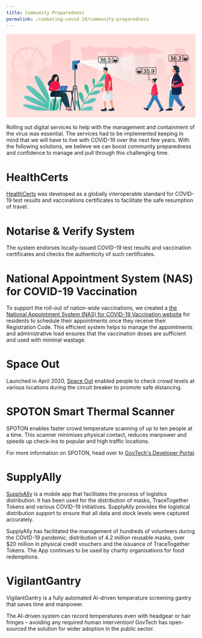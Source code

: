 ```yaml
---
title: Community Preparedness
permalink: /combating-covid-19/community-preparedness
---
```





![Alt text for image on Isomer site](/images/covid-19/Covid-Public-Health-Solutions.jpg)

Rolling out digital services to help with the management and containment of the virus was essential. The services had to be implemented keeping in mind that we will have to live with COVID-19 over the next few years. With the following solutions, we believe we can boost community preparedness and confidence to manage and pull through this challenging time.

# HealthCerts

[HealthCerts](https://www.healthcerts.gov.sg/) was developed as a globally interoperable standard for COVID-19 test results and vaccinations certificates to facilitate the safe resumption of travel.

# Notarise & Verify System

The system endorses locally-issued COVID-19 test results and vaccination certificates and checks the authenticity of such certificates.

# National Appointment System (NAS) for COVID-19 Vaccination

To support the roll-out of nation-wide vaccinations, we created a [the National Appointment System (NAS) for COVID-19 Vaccination website](https://appointment.vaccine.gov.sg/) for residents to schedule their appointments once they receive their Registration Code. This efficient system helps to manage the appointments and administrative load ensures that the vaccination doses are sufficient and used with minimal wastage.

# Space Out

Launched in April 2020, [Space Out](https://www.spaceout.gov.sg/) enabled people to check crowd levels at various locations during the circuit breaker to promote safe distancing.

# SPOTON Smart Thermal Scanner

SPOTON enables faster crowd temperature scanning of up to ten people at a time. This scanner minimises physical contact, reduces manpower and speeds up check-ins to popular and high traffic locations.

For more information on SPOTON, head over to [GovTech's Developer Portal](https://www.developer.tech.gov.sg/technologies/sensor-platforms-and-internet-of-things/spoton).

# SupplyAlly

[SupplyAlly](https://www.supplyally.gov.sg/) is a mobile app that facilitates the process of logistics distribution. It has been used for the distribution of masks, TraceTogether Tokens and various COVID-19 initiatives. SupplyAlly provides the logistical distribution support to ensure that all data and stock levels were captured accurately.

SupplyAlly has facilitated the management of hundreds of volunteers during the COVID-19 pandemic, distribution of 4.2 million reusable masks, over $20 million in physical credit vouchers and the issuance of TraceTogether Tokens. The App continues to be used by charity organisations for food redemptions. 

# VigilantGantry

VigilantGantry is a fully automated AI-driven temperature screening gantry that saves time and manpower.

The AI-driven system can record temperatures even with headgear or hair fringes – avoiding any required human intervention! GovTech has open-sourced the solution for wider adoption in the public sector.